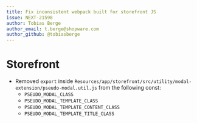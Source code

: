 ```yaml
---
title: Fix inconsistent webpack built for storefront JS
issue: NEXT-21598
author: Tobias Berge
author_email: t.berge@shopware.com
author_github: @tobiasberge
---
```

# Storefront
* Removed `export` inside `Resources/app/storefront/src/utility/modal-extension/pseudo-modal.util.js` from the following const:
    * `PSEUDO_MODAL_CLASS`
    * `PSEUDO_MODAL_TEMPLATE_CLASS`
    * `PSEUDO_MODAL_TEMPLATE_CONTENT_CLASS`
    * `PSEUDO_MODAL_TEMPLATE_TITLE_CLASS`
